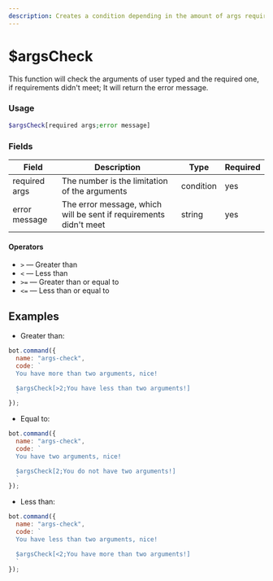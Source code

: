 ```yaml
---
description: Creates a condition depending in the amount of args required.
---
```


# $argsCheck

This function will check the arguments of user typed and the required one, if requirements didn't meet; It will return the error message.

### Usage

```php
$argsCheck[required args;error message]
```

### Fields

| Field         | Description                                                       | Type      | Required |
| ------------- | ----------------------------------------------------------------- | --------- | -------- |
| required args | The number is the limitation of the arguments                     | condition | yes      |
| error message | The error message, which will be sent if requirements didn't meet | string    | yes      |

#### Operators

* `>` — Greater than
* `<` — Less than
* `>=` — Greater than or equal to
* `<=` — Less than or equal to

## Examples

* Greater than:

```javascript
bot.command({
  name: "args-check",
  code: `
  You have more than two arguments, nice!

  $argsCheck[>2;You have less than two arguments!]
  `
});
```

* Equal to:

```javascript
bot.command({
  name: "args-check",
  code: `
  You have two arguments, nice!

  $argsCheck[2;You do not have two arguments!]
  `
});
```

* Less than:

```javascript
bot.command({
  name: "args-check",
  code: `
  You have less than two arguments, nice!

  $argsCheck[<2;You have more than two arguments!]
  `
});
```
